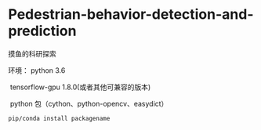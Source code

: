 # Pedestrian-behavior-detection-and-prediction
摸鱼的科研探索

环境：
    python 3.6

​    tensorflow-gpu 1.8.0(或者其他可兼容的版本)

​    python 包（cython、python-opencv、easydict）
```
pip/conda install packagename
```